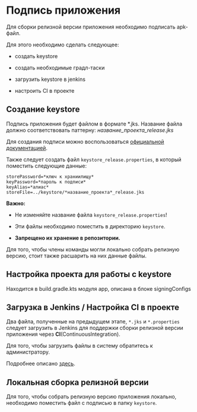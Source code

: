 # Подпись приложения

Для сборки релизной версии приложения необходимо подписать apk-файл.

Для этого необходимо сделать следующее:

* создать keystore

* создать необходимые градл-таски

* загрузить keystore в jenkins

* настроить CI в проекте

## Создание keystore

Подпись приложения будет файлом в формате *.jks.
Название файла должно соответствовать паттерну: *название_проекта_release.jks*

Для создания подписи можно воспользоваться [официальной документацией][keystore].

Также следует создать файл `keystore_release.properties`, в который поместить
следующие данные:
```
storePassword=*ключ к храниилищу*
keyPassword=*пароль к подписи*
keyAlias=*алиас*
storeFile=../keystore/*название_проекта*_release.jks
```

**Важно:**

* Не изменяйте название файла `keystore_release.properties`!

* Эти файлы необходимо поместить в директорию `keystore`.

* **Запрещено их хранение в репозитории.**

Для того, чтобы члены команды могли локально собрать релизную версию, стоит
также расшарить на них данные файлы.

## Настройка проекта для работы с keystore

Находится в build.gradle.kts модуля app, описана в блоке signingConfigs

## Загрузка в Jenkins / Настройка CI в проекте

Два файла, полученные на предыдущем этапе, `*.jks` и `*.properties` следует
загрузить в Jenkins для поддержки сборки релизной версии приложения через
**CI**(ContinuousIntegration).

Для того, чтобы загрузить файлы в систему обратитесь к администратору.

Подробнее описано [здесь][release].

## Локальная сборка релизной версии

Для того, чтобы собрать релизную версию приложения локально, необходимо
поместить файл с подписью в папку `keystore`.

[keystore]: https://developer.android.com/studio/publish/app-signing
[release]: https://jirasurf.atlassian.net/wiki/spaces/ANDDEP/pages/413237258
